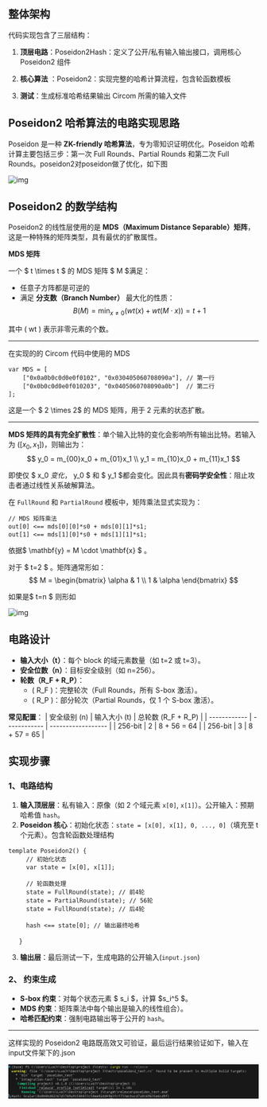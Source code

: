 ## 整体架构

代码实现包含了三层结构：

1. **顶层电路**：Poseidon2Hash：定义了公开/私有输入输出接口，调用核心 Poseidon2 组件

2. **核心算法** ：Poseidon2：实现完整的哈希计算流程，包含轮函数模板

3. **测试**：生成标准哈希结果输出 Circom 所需的输入文件

   

## **Poseidon2 哈希算法的电路实现思路**
Poseidon 是一种 **ZK-friendly 哈希算法**，专为零知识证明优化。Poseidon 哈希计算主要包括三步：第一次 Full Rounds、Partial Rounds 和第二次 Full Rounds。poseidon2对poseidon做了优化，如下图

![img](https://img.foresightnews.pro/202404/10-1714270364865.png?x-oss-process=style/scale70)



##  Poseidon2 的数学结构

Poseidon2 的线性层使用的是 **MDS（Maximum Distance Separable）矩阵**，这是一种特殊的矩阵类型，具有最优的扩散属性。

**MDS 矩阵**

一个 $ t \times t $ 的 MDS 矩阵  $ M $满足：
- 任意子方阵都是可逆的
- 满足 **分支数（Branch Number）** 最大化的性质：
$$
{B}(M) = \min_{x \neq 0} (wt(x) + wt(M \cdot x)) = t + 1 
$$

其中 \( wt \) 表示非零元素的个数。

---

在实现的的 Circom 代码中使用的 MDS
```circom
var MDS = [
    ["0x0a0b0c0d0e0f0102", "0x030405060708090a"], // 第一行
    ["0x0b0c0d0e0f010203", "0x0405060708090a0b"]  // 第二行
];
```
这是一个 $ 2 \times 2$  的 MDS 矩阵，用于 2 元素的状态扩散。

---

**MDS 矩阵的具有完全扩散性**：单个输入比特的变化会影响所有输出比特。若输入为 $( [x_0, x_1] )$，则输出为：
$$
y_0 = m_{00}x_0 + m_{01}x_1 \\
y_1 = m_{10}x_0 + m_{11}x_1
$$

即使仅 $ x_0 $变化，$ y_0 $ 和 $ y_1 $都会变化。因此具有**密码学安全性**：阻止攻击者通过线性关系破解算法。

在 `FullRound` 和 `PartialRound` 模板中，矩阵乘法显式实现为：
```circom
// MDS 矩阵乘法
out[0] <== mds[0][0]*s0 + mds[0][1]*s1;
out[1] <== mds[1][0]*s0 + mds[1][1]*s1;
```
依据$ \mathbf{y} = M \cdot \mathbf{x} $ 。

对于 $ t=2 $ 。矩阵通常形如：
$$
M = \begin{bmatrix}
  \alpha & 1 \\
  1 & \alpha
  \end{bmatrix}
$$

如果是$ t=n $ 则形如

![img](https://img.foresightnews.pro/202404/10-1714270763955.png?x-oss-process=style/scale70)



## 电路设计
- **输入大小（t）**：每个 block 的域元素数量（如 t=2 或 t=3）。
- **安全位数（n）**：目标安全级别（如 n=256）。
- **轮数（R_F + R_P）**：
  - \( R_F \)：完整轮次（Full Rounds，所有 S-box 激活）。
  - \( R_P \)：部分轮次（Partial Rounds，仅 1 个 S-box 激活）。

**常见配置**：
| 安全级别 (n) | 输入大小 (t) | 总轮数 (R_F + R_P) |
| ------------ | ------------ | ------------------ |
| 256-bit      | 2            | 8 + 56 = 64        |
| 256-bit      | 3            | 8 + 57 = 65        |



##  实现步骤
### **1、电路结构**
1. **输入顶层层**：私有输入：原像（如 2 个域元素 `x[0]`, `x[1]`）。公开输入：预期哈希值 `hash`。
2. **Poseidon 核心**：初始化状态：`state = [x[0], x[1], 0, ..., 0]`（填充至 t 个元素）。包含轮函数处理结构

```circom
template Poseidon2() {
     // 初始化状态
     var state = [x[0], x[1]];

     // 轮函数处理
     state = FullRound(state); // 前4轮
     state = PartialRound(state); // 56轮
     state = FullRound(state); // 后4轮
    
     hash <== state[0]; // 输出最终哈希

   }
```

3. **输出层**：最后测试一下，生成电路的公开输入(`input.json`)

### **2、 约束生成**
- **S-box 约束**：对每个状态元素 $ s_i $，计算 $s_i^5 $。
- **MDS 约束**：矩阵乘法中每个输出是输入的线性组合）。
- **哈希匹配约束**：强制电路输出等于公开的 `hash`。

---



这样实现的 Poseidon2 电路既高效又可验证，最后运行结果验证如下，输入在input文件架下的.json

![image1.png](https://github.com/eterna1ove1/luojiayu_202200460142/blob/main/images/image1.png?raw=true)